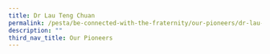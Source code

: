 ```yaml
---
title: Dr Lau Teng Chuan
permalink: /pesta/be-connected-with-the-fraternity/our-pioneers/dr-lau-teng-chuan/
description: ""
third_nav_title: Our Pioneers
---
```

